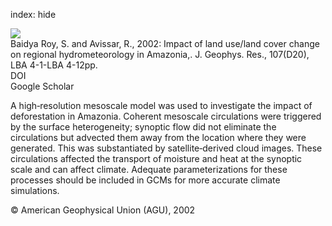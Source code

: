index: hide

<div class="Citation">
    <div class="Citation-thumb CitationThumb-linked"  data-href="https://doi.org/10.1029/2000jd000266">
      <img src="https://static.claimspace.cloud/climate-study-static/refs/thumbs/11/Baidya_Roy_and_Avissar_2002-thumb.png" />
    </div>

  <div class="Citation-body">
    <div class="Citation-text">Baidya Roy, S.  and Avissar, R., 2002: Impact of land use/land cover change on regional hydrometeorology in Amazonia,. <span class="Article-journal">J. Geophys. Res., </span><span class="Article-volume">107(D20), </span>LBA 4-1-LBA 4-12pp.</div>
    <div class="Citation-links">
      <div class="CitationLink" data-href="https://doi.org/10.1029/2000jd000266">
        <div class="CitationLink-icon CitationLink-Doi"></div>
        <div class="CitationLink-text">DOI</div>
      </div>
      <div class="CitationLink" data-href="https://scholar.google.com/scholar?q=10.1029/2000jd000266">
        <div class="CitationLink-icon CitationLink-Scholar"></div>
        <div class="CitationLink-text">Google Scholar</div>
      </div>
    </div>
  </div>
</div>

A high‐resolution mesoscale model was used to investigate the impact of deforestation in Amazonia. Coherent mesoscale circulations were triggered by the surface heterogeneity; synoptic flow did not eliminate the circulations but advected them away from the location where they were generated. This was substantiated by satellite‐derived cloud images. These circulations affected the transport of moisture and heat at the synoptic scale and can affect climate. Adequate parameterizations for these processes should be included in GCMs for more accurate climate simulations.

<div class="Citation-copy">
&copy; American Geophysical Union (AGU), 2002
</div>